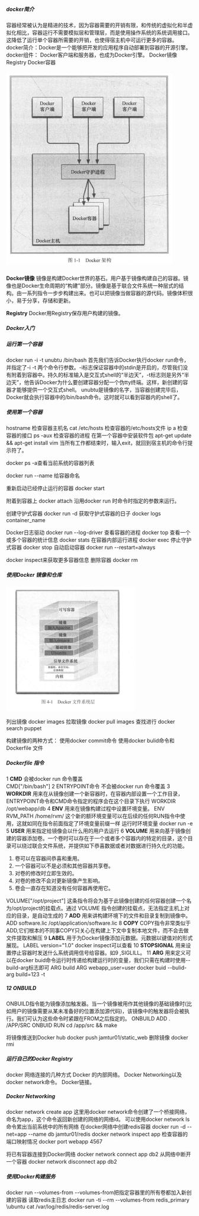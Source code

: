 #####  docker简介

容器经常被认为是精进的技术，因为容器需要的开销有限，和传统的虚拟化和半虚拟化相比，容器运行不需要模拟层和管理层，而是使用操作系统的系统调用接口。这降低了运行单个容器所需要的开销，也使得宿主机中可运行更多的容器。
docker简介：Docker是一个能够把开发的应用程序自动部署到容器的开源引擎。
docker组件：
Docker客户端和服务器，也成为Docker引擎。
Docker镜像
Registry
Docker容器

##### ![docker架构](images/docker架构.png)



**Docker镜像**
镜像是构建Docker世界的基石。用户基于镜像构建自己的容器。镜像也是Docker生命周期的“构建”部分。镜像是基于联合文件系统一种层式的结构。由一系列指令一步步构建出来。也可以把镜像当做容器的源代码。镜像体积很小，易于分享，存储和更新。

**Registry**
Docker用Registry保存用户构建的镜像。

##### Docker入门

##### 运行第一个容器

docker run -i -t unubtu /bin/bash
首先我们告诉Docker执行docker run命令，并指定了-i -t 两个命令行参数。-i标志保证容器中的stdin是开启的，尽管我们没有附着到容器中。持久的标准输入是交互式shell的“半边天”，-t标志则是另外“半边天”，他告诉Docker为什么要创建容器分配一个伪tty终端。这样，新创建的容器才能够提供一个交互式shell。
unubtu是镜像的名字，当容器创建完毕后，Docker就会执行容器中的/bin/bash命令。这时就可以看到容器内的shell了。

##### 使用第一个容器

hostname 检查容器主机名
cat /etc/hosts 检查容器的/etc/hosts文件
ip a  检查容器的接口
ps -aux 检查容器的进程
在第一个容器中安装软件包
apt-get update && apt-get install vim
当所有工作都结束时，输入exit，就回到宿主机的命令行提示符了。

docker ps -a查看当前系统的容器列表

docker run --name  给容器命名

重新启动已经停止运行的容器
docker start

附着到容器上
docker attach 
沿用docker run 时命令时指定的参数来运行。

创建守护式容器
docker run -d
获取守护式容器的日子
docker logs container_name

Docker日志驱动
docker run --log-driver
查看容器的进程
docker top 
查看一个或多个容器的统计信息
docker stats
在容器内部运行进程
docker exec
停止守护式容器
docker stop
自动启动容器
docker run --restart=always

docker inspect来获取更多容器信息
删除容器 
docker rm

##### 使用Docker 镜像和仓库

![docker文件系统](images/docker文件系统.png)

列出镜像
docker images
拉取镜像
docker pull images
查找进行
docker search puppet

构建镜像的两种方式：
使用docker commit命令
使用docker bulid命令和Dockerfile 文件

##### Dockerfile 指令

1 **CMD**  会被docker run 命令覆盖              
CMD["/bin/bash"]
2 ENTRYPOINT命令
不会被docker run 命令覆盖
3 **WORKDIR**
 用来在从镜像创建一个新容器时，在容器内部设置一个工作目录，ENTRYPOINT命令和CMD命令指定的程序会在这个目录下执行
 WORKDIR /opt/webapp/db
 4 **ENV**
 用来在镜像构建过程中设置环境变量。
 ENV RVM_PATH /home/rvm/
 这个新的额环境变量可以在后续的任何RUN指令中使用，这就如同在指令前面指定了环境变量前缀一样
 运行时环境变量
 docker run -e
 5 **USER** 
 用来指定给镜像会以什么用的用户去运行
 6 **VOLUME**
 用来向基于镜像创建的容器添加卷。一个卷时可以存在于一个或者多个容器内的特定的目录，这个目录可以绕过联合文件系统，并提供如下恭喜数据或者对数据进行持久化的功能。

1.  卷可以在容器间恭喜和重用。
2.  一个容器可以不是必须和其他容器共享卷。
3.  对卷的修改时立即生效的。
4.  对卷的修改不会对更新镜像产生影响。
5.  卷会一直存在知道没有任何容器再使用它。

VOLUME["/opt/project"]
这条指令将会为基于此镜像创建的任何容器创建一个名为/opt/project的挂载点。通过 VOLUME 指令创建的挂载点，无法指定主机上对应的目录，是自动生成的
7 **ADD**
用来讲构建环境下的文件和目录复制到镜像中。
ADD software.lic /opt/application/software.lic
8 **COPY**
COPY指令非常类似于ADD,它们根本的不同事COPY只关心在构建上下文中复制本地文件，而不会去做文件提取和解压
9 **LABEL**
用于为Docker镜像添加元数据。元数据以键值对的形式展现。
LABEL version="1.0"
docker inspect可以查看
10 **STOPSIGNAL**
用来设置停止容器时发送什么系统调用信号给容器。如9 ,SIGLILL。
11 **ARG**
用来定义可以在docker buid命令运行时传递给构建运行时的变量，我们只需在构建时使用--build-arg标志即可
ARG build
ARG webapp_user=user
docker buid --bulid-arg build=123 -t 

##### 12 ONBUILD

ONBUILD指令能为镜像添加触发器。当一个镜像被用作其他镜像的基础镜像时(比如用户的镜像需要从某未准备好的位置添加源代码)，该镜像中的触发器将会被执行。我们可认为这些命令时紧跟在FROM之后指定的。
ONBUILD ADD . /APP/SRC
ONBUID RUN cd /app/src && make

将镜像推送到Docker hub
docker push jamtur01/static_web
删除镜像
docker rmi

##### 运行自己的Docker Registry

docker 网络连接的几种方式
Docker 的内部网络。
Docker Networking以及docker network命令。
Docker链接。

##### Docker Networking 

docker network create app 
这里用docker network命令创建了一个桥接网络，命名为app，这个命令返回新创建的网络的网络id。
可以使用docker network ls 命令累出当前系统中的所有网络
在docker网络中创建redis容器
docker run -d --net=app --name db jamtur01/redis
docker network inspect app
检查容器的端口映射情况
docker port webapp 4567

将已有容器连接到Docker网络
docker network connect app db2
从网络中断开一个容器
docker network disconnect app db2

#####  使用Docker构建服务

docker run --volumes-from
--volumes-from把指定容器里的所有卷都加入新创建的容器
读取redis主日志
docker run -ti --rm --volumes-from redis_primary \ubuntu cat /var/log/redis/redis-server.log

